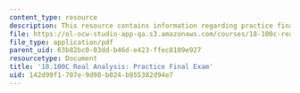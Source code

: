 ```yaml
---
content_type: resource
description: This resource contains information regarding practice final exam.
file: https://ol-ocw-studio-app-qa.s3.amazonaws.com/courses/18-100c-real-analysis-fall-2012/142d99f1707e9d98b024b955382d94e7_MIT18_100CF12_finlpractice.pdf
file_type: application/pdf
parent_uid: 63b82bc0-03dd-b46d-e423-ffec8109e927
resourcetype: Document
title: '18.100C Real Analysis: Practice Final Exam'
uid: 142d99f1-707e-9d98-b024-b955382d94e7
---
```


